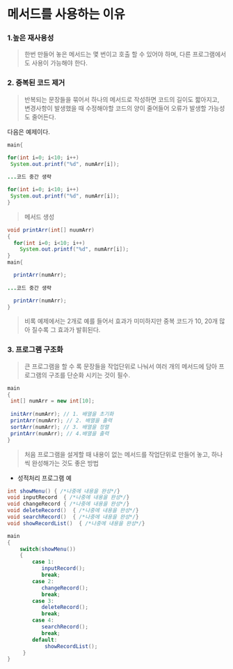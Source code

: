 # 메서드를 사용하는 이유
### 1.높은 재사용성
> 한번 만들어 놓은 메서드는 몇 번이고 호출 할 수 있어야 하며, 다른 프로그램에서도 사용이 가능해야 한다.

### 2. 중복된 코드 제거
> 반복되는 문장들을 묶어서 하나의 메서드로 작성하면 코드의 길이도 짧아지고, 변경사항이 발생했을 때 수정해야할 코드의 양이 줄어들어 오류가 발생할 가능성도 줄어든다.

다음은 예제이다.

```java
main{

for(int i=0; i<10; i++)
 System.out.printf("%d", numArr[i]);
 
...코드 중간 생략

for(int i=0; i<10; i++)
 System.out.printf("%d", numArr[i]);
}

```
> 메서드 생성

```java
void printArr(int[] nuumArr)
{
  for(int i=0; i<10; i++)
    System.out.printf("%d", numArr[i]);
}
main{

  printArr(numArr);
 
...코드 중간 생략

  printArr(numArr);
} 
```
> 비록 예제에서는 2개로 예를 들어서 효과가 미미하지만 중복 코드가 10, 20개 많아 질수록 그 효과가 발휘된다.


### 3. 프로그램 구조화
> 큰 프로그램을 할 수 록 문장들을 작업단위로 나눠서 여러 개의 메서드에 담아 프로그램의 구조를 단순화 시키는 것이 필수. 


```java
main
{  
 int[] numArr = new int[10];
 
 initArr(numArr); // 1. 배열을 초기화
 printArr(numArr); // 2. 배열을 출력
 sortArr(numArr); // 3. 배열을 정렬
 printArr(numArr); // 4.배열을 출력 
} 
```
> 처음 프로그램을 설게할 때 내용이 없는 메서드를 작업단위로 만들어 놓고, 하나씩 완성해가는 것도 좋은 방법


* 성적처리 프로그램 예

```java
int showMenu() { /*나중에 내용을 완성*/}
void inputRecord  { /*나중에 내용을 완성*/}
void changeRecord { /*나중에 내용을 완성*/}
void deleteRecord()  { /*나중에 내용을 완성*/}
void searchRecord()  { /*나중에 내용을 완성*/}
void showRecordList()  { /*나중에 내용을 완성*/}

main
{  
	switch(showMenu())
    {
    	case 1:
           inputRecord();
           break;
        case 2:
           changeRecord();
           break;
        case 3:
           deleteRecord();
           break;
        case 4:
           searchRecord();
           break;
        default:
        	showRecordList();
     }
} 
```
